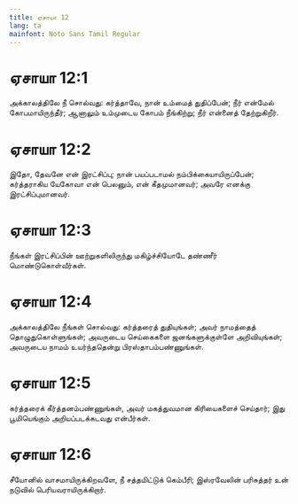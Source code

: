 ```yaml
---
title: ஏசாயா 12
lang: ta
mainfont: Noto Sans Tamil Regular
---
```


# ஏசாயா 12:1

அக்காலத்திலே நீ சொல்வது: கர்த்தாவே, நான் உம்மைத் துதிப்பேன்; நீர் என்மேல் கோபமாயிருந்தீர்; ஆனாலும் உம்முடைய கோபம் நீங்கிற்று; நீர் என்னைத் தேற்றுகிறீர்.

# ஏசாயா 12:2

இதோ, தேவனே என் இரட்சிப்பு; நான் பயப்படாமல் நம்பிக்கையாயிருப்பேன்; கர்த்தராகிய யேகோவா என் பெலனும், என் கீதமுமானவர்; அவரே எனக்கு இரட்சிப்புமானவர்.

# ஏசாயா 12:3

நீங்கள் இரட்சிப்பின் ஊற்றுகளிலிருந்து மகிழ்ச்சியோடே தண்ணீர் மொண்டுகொள்வீர்கள்.

# ஏசாயா 12:4

அக்காலத்திலே நீங்கள் சொல்வது: கர்த்தரைத் துதியுங்கள்; அவர் நாமத்தைத் தொழுதுகொள்ளுங்கள்; அவருடைய செய்கைகளை ஜனங்களுக்குள்ளே அறிவியுங்கள்; அவருடைய நாமம் உயர்ந்ததென்று பிரஸ்தாபம்பண்ணுங்கள்.

# ஏசாயா 12:5

கர்த்தரைக் கீர்த்தனம்பண்ணுங்கள், அவர் மகத்துவமான கிரியைகளைச் செய்தார்; இது பூமியெங்கும் அறியப்படக்கடவது என்பீர்கள்.

# ஏசாயா 12:6

சீயோனில் வாசமாயிருக்கிறவளே, நீ சத்தமிட்டுக் கெம்பீரி; இஸ்ரவேலின் பரிசுத்தர் உன் நடுவில் பெரியவராயிருக்கிறார்.

